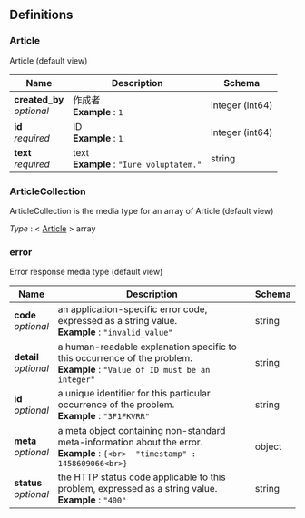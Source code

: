 
<a name="definitions"></a>
## Definitions

<a name="article"></a>
### Article
Article (default view)


|Name|Description|Schema|
|---|---|---|
|**created_by**  <br>*optional*|作成者  <br>**Example** : `1`|integer (int64)|
|**id**  <br>*required*|ID  <br>**Example** : `1`|integer (int64)|
|**text**  <br>*required*|text  <br>**Example** : `"Iure voluptatem."`|string|


<a name="articlecollection"></a>
### ArticleCollection
ArticleCollection is the media type for an array of Article (default view)

*Type* : < [Article](#article) > array


<a name="error"></a>
### error
Error response media type (default view)


|Name|Description|Schema|
|---|---|---|
|**code**  <br>*optional*|an application-specific error code, expressed as a string value.  <br>**Example** : `"invalid_value"`|string|
|**detail**  <br>*optional*|a human-readable explanation specific to this occurrence of the problem.  <br>**Example** : `"Value of ID must be an integer"`|string|
|**id**  <br>*optional*|a unique identifier for this particular occurrence of the problem.  <br>**Example** : `"3F1FKVRR"`|string|
|**meta**  <br>*optional*|a meta object containing non-standard meta-information about the error.  <br>**Example** : `{<br>  "timestamp" : 1458609066<br>}`|object|
|**status**  <br>*optional*|the HTTP status code applicable to this problem, expressed as a string value.  <br>**Example** : `"400"`|string|



